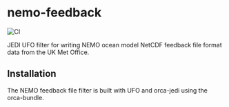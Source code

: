 nemo-feedback
=============

![CI](https://github.com/MetOffice/nemo-feedback/actions/workflows/ci.yml/badge.svg)

JEDI UFO filter for writing NEMO ocean model NetCDF feedback file format data from the UK Met Office.

Installation
------------

The NEMO feedback file filter is built with UFO and orca-jedi using the orca-bundle.
